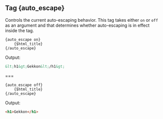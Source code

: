 ## Tag {auto_escape}

Controls the current auto-escaping behavior. This tag takes either `on` or `off` as an argument and that determines whether auto-escaping is in effect inside the tag.

```smarty
{auto_escape on}
    {$html_title}
{/auto_escape}
```

Output:
```html
&lt;h1&gt;Gekkon&lt;/h1&gt;
```

===

```smarty
{auto_escape off}
    {$html_title}
{/auto_escape}
```

Output:

```html
<h1>Gekkon</h1>
```